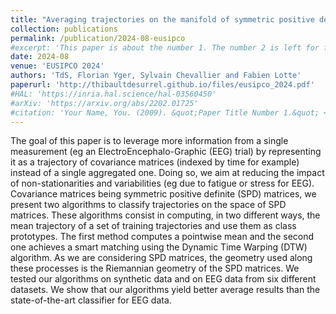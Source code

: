 ```yaml
---
title: "Averaging trajectories on the manifold of symmetric positive definite matrices"
collection: publications
permalink: /publication/2024-08-eusipco
#excerpt: 'This paper is about the number 1. The number 2 is left for future work.'
date: 2024-08
venue: 'EUSIPCO 2024'
authors: 'TdS, Florian Yger, Sylvain Chevallier and Fabien Lotte'
paperurl: 'http://thibaultdesurrel.github.io/files/eusipco_2024.pdf'
#HAL: 'https://inria.hal.science/hal-03560450'
#arXiv: 'https://arxiv.org/abs/2202.01725'
#citation: 'Your Name, You. (2009). &quot;Paper Title Number 1.&quot; <i>Journal 1</i>. 1(1).'
---
```



The goal of this paper is to leverage more information from a single measurement (eg an ElectroEncephalo-Graphic (EEG) trial) by representing it as a trajectory of covariance matrices (indexed by time for example) instead of a single aggregated one. Doing so, we aim at reducing the impact of non-stationarities and variabilities (eg due to fatigue or stress for EEG). Covariance matrices being symmetric positive definite (SPD) matrices, we present two algorithms to classify trajectories on the space of SPD matrices. These algorithms consist in computing, in two different ways, the mean trajectory of a set of training trajectories and use them as class prototypes. The first method computes a pointwise mean and the second one achieves a smart matching using the Dynamic Time Warping (DTW) algorithm. As we are considering SPD matrices, the geometry used along these processes is the Riemannian geometry of the SPD matrices. We tested our algorithms on synthetic data and on EEG data from six different datasets. We show that our algorithms yield better average results than the state-of-the-art classifier for EEG data.
